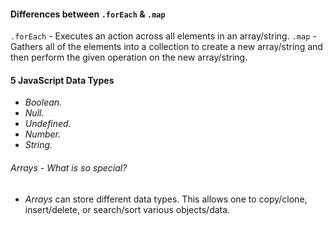 #### Differences between `.forEach` & `.map`

`.forEach` - Executes an action across all elements in an array/string. `.map` -
Gathers all of the elements into a collection to create a new array/string and
then perform the given operation on the new array/string.

#### 5 JavaScript Data Types

* _Boolean._
* _Null._
* _Undefined._
* _Number._
* _String._

###### Arrays - What is so special?

* _Arrays_ can store different data types. This allows one to copy/clone,
  insert/delete, or search/sort various objects/data.
